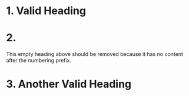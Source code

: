# 1. Valid Heading

# 2. 

This empty heading above should be removed because it has no content after the numbering prefix.

# 3. Another Valid Heading